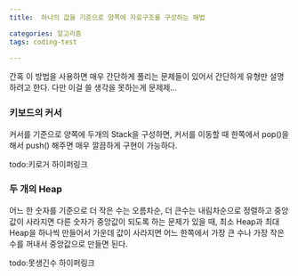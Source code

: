 ```yaml
---
title:  하나의 값을 기준으로 양쪽에 자료구조를 구성하는 해법

categories: 알고리즘 
tags: coding-test 
 
---
```


  
간혹 이 방법을 사용하면 매우 간단하게 풀리는 문제들이 있어서 간단하게 유형만 설명하려고 한다. 다만 이걸 쓸 생각을 못하는게 문제제...  
  
### 키보드의 커서  
커서를 기준으로 양쪽에 두개의 Stack을 구성하면, 커서를 이동할 때 한쪽에서 pop()을 해서 push() 해주면 매우 깔끔하게 구현이 가능하다.  
  
todo:키로거 하이퍼링크  
  
### 두 개의 Heap  
어느 한 숫자를 기준으로 더 작은 수는 오름차순, 더 큰수는 내림차순으로 정렬하고 중앙값이 사라지면 다른 숫자가 중앙값이 되도록 하는 문제가 있을 때, 최소 Heap과 최대 Heap을 하나씩 만들어서 가운데 값이 사라지면 어느 한쪽에서 가장 큰 수나 가장 작은 수를 꺼내서 중앙값으로 만들면 된다.  
  
todo:못생긴수 하이퍼링크  
